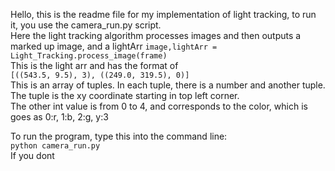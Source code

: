 Hello, this is the readme file for my implementation of light tracking, to run it, you use the camera_run.py script.  
Here the light tracking algorithm processes images and then outputs a marked up image, and a lightArr
```image,lightArr = Light_Tracking.process_image(frame)```  
This is the light arr and has the format of  
```[((543.5, 9.5), 3), ((249.0, 319.5), 0)]```  
This is an array of tuples. In each tuple, there is a number and another tuple. The tuple is the xy coordinate starting in top left corner.  
The other int value is from 0 to 4, and corresponds to the color, which is goes as 0:r, 1:b, 2:g, y:3  

To run the program, type this into the command line:  
```python camera_run.py```  
If you dont
